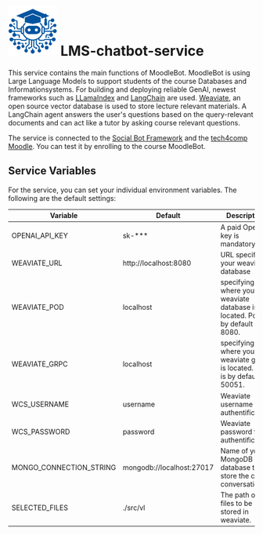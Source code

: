 # ![MoodleBot](./img/bot.png) LMS-chatbot-service 
This service contains the main functions of MoodleBot. MoodleBot is using Large Language Models to support students of the course Databases and Informationsystems. For building and deploying reliable GenAI, newest frameworks such as [LLamaIndex](https://www.llamaindex.ai/) and [LangChain](https://www.langchain.com/) are used. [Weaviate](https://weaviate.io/), an open source vector database is used to store lecture relevant materials. A LangChain agent answers the user's questions based on the query-relevant documents and can act like a tutor by asking course relevant questions. 

The service is connected to the [Social Bot Framework](https://github.com/rwth-acis/Social-Bot-Framework) and the [tech4comp Moodle](https://moodle.tech4comp.dbis.rwth-aachen.de). You can test it by enrolling to the course MoodleBot.

## Service Variables
For the service, you can set your individual environment variables. 
The following are the default settings:

| Variable | Default | Description |
|----------|---------|-------------|
| OPENAI_API_KEY | sk-*** | A paid OpenAI key is mandatory. |
| WEAVIATE_URL | http://localhost:8080 | URL specifying your weaviate database | 
| WEAVIATE_POD | localhost | specifying where your weaviate database is located. Port is by default 8080. |
| WEAVIATE_GRPC | localhost | specifying where your weaviate grpc is located. Port is by default 50051. |
| WCS_USERNAME | username | Weaviate username for authentification |
| WCS_PASSWORD | password | Weaviate password for authentification |
| MONGO_CONNECTION_STRING | mongodb://localhost:27017 | Name of your MongoDB database to store the chat conversations. |
| SELECTED_FILES | ./src/vl | The path of the files to be stored in weaviate. | 
